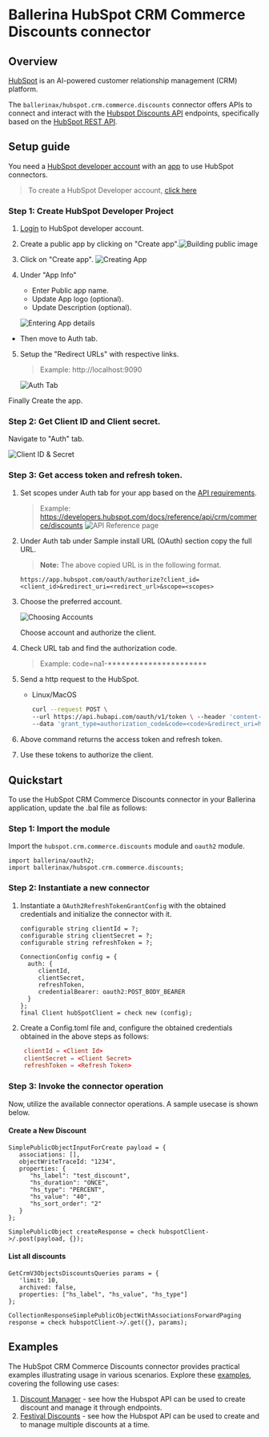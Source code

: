# Ballerina HubSpot CRM Commerce Discounts connector

## Overview

[HubSpot](https://www.hubspot.com/our-story) is an AI-powered customer relationship management (CRM) platform. 

The `ballerinax/hubspot.crm.commerce.discounts` connector offers APIs to connect and interact with the [Hubspot Discounts API](https://developers.hubspot.com/docs/guides/api/crm/commerce/discounts) endpoints, specifically based on the [HubSpot REST API](https://developers.hubspot.com/docs/reference/api/overview).


## Setup guide

You need a [HubSpot developer account](https://developers.hubspot.com/get-started) with an [app](https://developers.hubspot.com/docs/guides/apps/public-apps/overview) to use HubSpot connectors.
>To create a HubSpot Developer account, [click here](https://app.hubspot.com/signup-hubspot/developers?_ga=2.207749649.2047916093.1734412948-232493525.1734412948&step=landing_page)

### Step 1: Create HubSpot Developer Project
1. [Login](https://app.hubspot.com/login) to HubSpot developer account.

2. Create a public app by clicking on "Create app".![Building public image](https://raw.githubusercontent.com/ballerina-platform/module-ballerinax-hubspot.crm.commerce.discounts/main/docs/setup/resources/build_public_app.png)

3. Click on "Create app".
![Creating App](https://raw.githubusercontent.com/ballerina-platform/module-ballerinax-hubspot.crm.commerce.discounts/main/docs/setup/resources/create_app.png)

4. Under "App Info"
   - Enter Public app name.
   - Update App logo (optional).
   - Update Description (optional). 

   ![Entering App details](https://raw.githubusercontent.com/ballerina-platform/module-ballerinax-hubspot.crm.commerce.discounts/main/docs/setup/resources/enter_app_details.png)

- Then move to Auth tab.

5. Setup the "Redirect URLs" with respective links.
   >Example: http://localhost:9090  

   ![Auth Tab](https://raw.githubusercontent.com/ballerina-platform/module-ballerinax-hubspot.crm.commerce.discounts/main/docs/setup/resources/auth_page.png)

Finally Create the app.

### Step 2: Get Client ID and Client secret.
Navigate to "Auth" tab.

![Client ID & Secret](https://raw.githubusercontent.com/ballerina-platform/module-ballerinax-hubspot.crm.commerce.discounts/main/docs/setup/resources/client_id_secret.png)

### Step 3: Get access token and refresh token.

1. Set scopes under Auth tab for your app based on the [API requirements](https://developers.hubspot.com/docs/reference/api).

   >Example: https://developers.hubspot.com/docs/reference/api/crm/commerce/discounts
   ![API Reference page](https://raw.githubusercontent.com/ballerina-platform/module-ballerinax-hubspot.crm.commerce.discounts/main/docs/setup/resources/exmaple_api_reference.png)

2. Under Auth tab under Sample install URL (OAuth) section copy the full URL.
   >**Note:** The above copied URL is in the following format.
   ```
   https://app.hubspot.com/oauth/authorize?client_id=<client_id>&redirect_uri=<redirect_url>&scope=<scopes>
   ```

3. Choose the preferred account.

   ![Choosing Accounts](https://raw.githubusercontent.com/ballerina-platform/module-ballerinax-hubspot.crm.commerce.discounts/main/docs/setup/resources/account_chose.png)

   Choose account and authorize the client.

4. Check URL tab and find the authorization code.
   >Example: code=na1-**********************

5. Send a http request to the HubSpot.

   * Linux/MacOS
      ```bash
      curl --request POST \ 
      --url https://api.hubapi.com/oauth/v1/token \ --header 'content-type: application/x-www-form-urlencoded' \ 
      --data 'grant_type=authorization_code&code=<code>&redirect_uri=http://localhost:9090&client_id=<client_id>&client_secret=<client_secret>'
      ```

6. Above command returns the access token and refresh token.

7. Use these tokens to authorize the client.

## Quickstart

To use the HubSpot CRM Commerce Discounts connector in your Ballerina application, update the .bal file as follows:

### Step 1: Import the module

Import the `hubspot.crm.commerce.discounts` module and `oauth2` module.

```ballerina
import ballerina/oauth2;
import ballerinax/hubspot.crm.commerce.discounts;
```

### Step 2: Instantiate a new connector

1. Instantiate a `OAuth2RefreshTokenGrantConfig` with the obtained credentials and initialize the connector with it.

    ```ballerina
   configurable string clientId = ?;
   configurable string clientSecret = ?;
   configurable string refreshToken = ?;

   ConnectionConfig config = {
      auth: {
         clientId,
         clientSecret,
         refreshToken,
         credentialBearer: oauth2:POST_BODY_BEARER
      }
   };
   final Client hubSpotClient = check new (config);
   ```

2. Create a Config.toml file and, configure the obtained credentials obtained in the above steps as follows:

   ```toml
    clientId = <Client Id>
    clientSecret = <Client Secret>
    refreshToken = <Refresh Token>
   ```

### Step 3: Invoke the connector operation

Now, utilize the available connector operations. A sample usecase is shown below.

#### Create a New Discount

```ballerina
SimplePublicObjectInputForCreate payload = {
   associations: [],
   objectWriteTraceId: "1234",
   properties: {
      "hs_label": "test_discount",
      "hs_duration": "ONCE",
      "hs_type": "PERCENT",
      "hs_value": "40",
      "hs_sort_order": "2"
   }
};

SimplePublicObject createResponse = check hubspotClient->/.post(payload, {});

```

#### List all discounts

```ballerina
GetCrmV3ObjectsDiscountsQueries params = {
   'limit: 10,
   archived: false,
   properties: ["hs_label", "hs_value", "hs_type"]
};

CollectionResponseSimplePublicObjectWithAssociationsForwardPaging response = check hubspotClient->/.get({}, params);

```

## Examples

The HubSpot CRM Commerce Discounts connector provides practical examples illustrating usage in various scenarios. Explore these [examples](https://github.com/module-ballerinax-hubspot.crm.commerce.discounts/tree/main/examples/), covering the following use cases:

1. [Discount Manager](https://github.com/module-ballerinax-hubspot.crm.commerce.discounts/tree/main/examples/discount_manager) - see how the Hubspot API can be used to create discount and manage it through endpoints.
2. [Festival Discounts](https://github.com/module-ballerinax-hubspot.crm.commerce.discounts/tree/main/examples/festival_discounts) - see how the Hubspot API can be used to create and to manage multiple discounts at a time.
